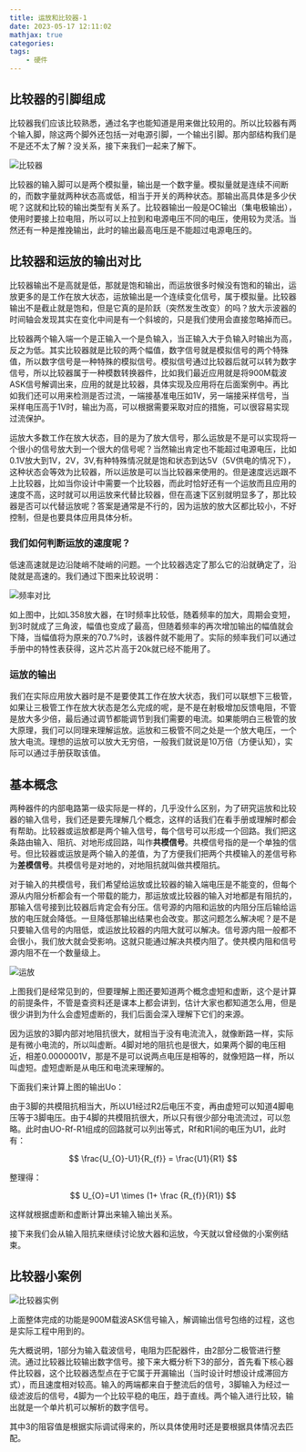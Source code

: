 ```yaml
---
title: 运放和比较器-1
date: 2023-05-17 12:11:02
mathjax: true
categories:
tags:
    - 硬件
---
```


## 比较器的引脚组成

比较器我们应该比较熟悉，通过名字也能知道是用来做比较用的。所以比较器有两个输入脚，除这两个脚外还包括一对电源引脚，一个输出引脚。那内部结构我们是不是还不太了解？没关系，接下来我们一起来了解下。

![比较器](https://imgs.boringhex.top/blog/202304251838679.jpg)

<!-- more -->

比较器的输入脚可以是两个模拟量，输出是一个数字量。模拟量就是连续不间断的，而数字量就两种状态高或低，相当于开关的两种状态。那输出高具体是多少伏呢？这就和比较的输出类型有关系了。比较器输出一般是OC输出（集电极输出），使用时要接上拉电阻，所以可以上拉到和电源电压不同的电压，使用较为灵活。当然还有一种是推挽输出，此时的输出最高电压是不能超过电源电压的。

## 比较器和运放的输出对比

比较器输出不是高就是低，那就是饱和输出，而运放很多时候没有饱和的输出，运放更多的是工作在放大状态，运放输出是一个连续变化信号，属于模拟量。比较器输出不是截止就是饱和，但是它真的是阶跃（突然发生改变）的吗？放大示波器的时间轴会发现其实在变化中间是有一个斜坡的，只是我们使用会直接忽略掉而已。

比较器两个输入端一个是正输入一个是负输入，当正输入大于负输入时输出为高，反之为低。其实比较器就是比较的两个幅值，数字信号就是模拟信号的两个特殊值，所以数字信号是一种特殊的模拟信号。模拟信号通过比较器后就可以转为数字信号，所以比较器属于一种模数转换器件，比如我们最近应用就是将900M载波ASK信号解调出来，应用的就是比较器，具体实现及应用将在后面案例中。再比如我们还可以用来检测是否过流，一端接基准电压如1V，另一端接采样信号，当采样电压高于1V时，输出为高，可以根据需要采取对应的措施，可以很容易实现过流保护。

运放大多数工作在放大状态，目的是为了放大信号，那么运放是不是可以实现将一个很小的信号放大到一个很大的信号呢？当然输出肯定也不能超过电源电压，比如0.1V放大到1V，2V，3V,有种特殊情况就是饱和状态到达5V（5V供电的情况下），这种状态会等效为比较器，所以运放是可以当比较器来使用的。但是速度远远跟不上比较器，比如当你设计中需要一个比较器，而此时恰好还有一个运放而且应用的速度不高，这时就可以用运放来代替比较器，但在高速下区别就明显多了，那比较器是否可以代替运放呢？答案是通常是不行的，因为运放的放大区都比较小，不好控制，但是也要具体应用具体分析。

###  我们如何判断运放的速度呢？

低速高速就是边沿陡峭不陡峭的问题。一个比较器选定了那么它的沿就确定了，沿陡就是高速的。我们通过下图来比较说明：

![频率对比](https://imgs.boringhex.top/blog/202304251127180.jpg)

如上图中，比如L358放大器，在1时频率比较低，随着频率的加大，周期会变短，到3时就成了三角波，幅值也变成了最高，但随着频率的再次增加输出的幅值就会下降，当幅值将为原来的70.7%时，该器件就不能用了。实际的频率我们可以通过手册中的特性表获得，这片芯片高于20k就已经不能用了。

### 运放的输出

我们在实际应用放大器时是不是要使其工作在放大状态，我们可以联想下三极管，如果让三极管工作在放大状态是怎么完成的呢，是不是在射极增加反馈电阻，不管是放大多少倍，最后通过调节都能调节到我们需要的电流。如果能明白三极管的放大原理，我们可以同理来理解运放。运放和三极管不同之处是一个放大电压，一个放大电流。理想的运放可以放大无穷倍，一般我们就说是10万倍（方便认知），实际可以通过手册获取该值。

## 基本概念

两种器件的内部电路第一级实际是一样的，几乎没什么区别，为了研究运放和比较器的输入信号，我们还是要先理解几个概念，这样的话我们在看手册或理解时都会有帮助。比较器或运放都是两个输入信号，每个信号可以形成一个回路。我们把这条路由输入、阻抗、对地形成回路，叫作**共模信号**。共模信号指的是一个单独的信号。但比较器或运放是两个输入的差值，为了方便我们把两个共模输入的差信号称为**差模信号**。共模信号是对地的，对地阻抗就叫做共模阻抗。

对于输入的共模信号，我们希望给运放或比较器的输入端电压是不能变的，但每个源从内阻分析都会有一个带载的能力，那运放或比较器的输入对地都是有阻抗的，那输入信号接到比较器后肯定会有分压。信号源的内阻和运放的内阻分压后输给运放的电压就会降低。一旦降低那输出结果也会改变。那这问题怎么解决呢？是不是只要输入信号的内阻低，或运放比较器的内阻大就可以解决。信号源内阻一般都不会很小，我们放大就会受影响。这就只能通过解决共模内阻了。使共模内阻和信号源内阻不在一个数量级上。

![运放](https://imgs.boringhex.top/blog/202304251447910.jpg)

上图我们是经常见到的，但要理解上图还要知道两个概念虚短和虚断，这个是计算的前提条件，不管是查资料还是课本上都会讲到，估计大家也都知道怎么用，但是很少讲到为什么会虚短虚断的，我们后面会深入理解下它们的来源。

因为运放的3脚内部对地阻抗很大，就相当于没有电流流入，就像断路一样，实际是有微小电流的，所以叫虚断。4脚对地的阻抗也是很大，如果两个脚的电压相近，相差0.0000001V，那是不是可以说两点电压是相等的，就像短路一样，所以叫虚短。虚短虚断是从电压和电流来理解的。

下面我们来计算上图的输出Uo：

由于3脚的共模阻抗相当大，所以U1经过R2后电压不变，再由虚短可以知道4脚电压等于3脚电压。由于4脚的共模阻抗很大，所以只有很少部分电流流过，可以忽略。此时由UO-Rf-R1组成的回路就可以列出等式，Rf和R1间的电压为U1，此时有：

$$
\frac{U_{O}-U1}{R_{f}} = \frac{U1}{R1}
$$

整理得：

$$
U_{O}=U1 \times (1+ \frac {R_{f}}{R1})
$$

这样就根据虚断和虚断计算出来输入输出关系。

接下来我们会从输入阻抗来继续讨论放大器和运放，今天就以曾经做的小案例结束。

## 比较器小案例

![比较器实例](https://imgs.boringhex.top/blog/202304251630887.jpg)

上面整体完成的功能是900M载波ASK信号输入，解调输出信号包络的过程，这也是实际工程中用到的。

先大概说明，1部分为输入载波信号，电阻为匹配器件，由2部分二极管进行整流。通过比较器比较输出数字信号。接下来大概分析下3的部分，首先看下核心器件比较器，这个比较器选型点在于它属于开漏输出（当时设计时想设计成滞回方式），而且速度相对较高。输入的两端都来自于整流后的信号，3脚输入为经过一级滤波后的信号，4脚为一个比较平稳的电压，趋于直线。两个输入进行比较，输出就是一个单片机可以解析的数字信号。

其中3的阻容值是根据实际调试得来的，所以具体使用时还是要根据具体情况去匹配。
